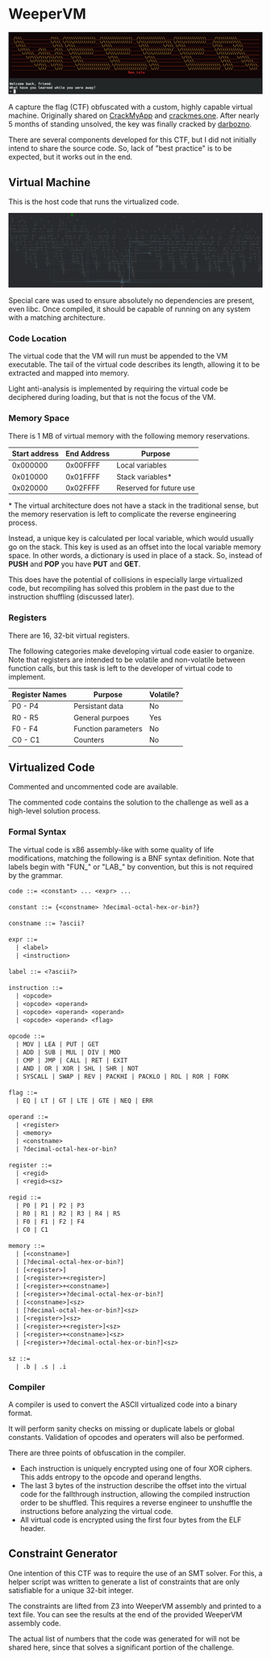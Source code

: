 # WeeperVM

<p align="center"> <img src="https://github.com/A-Benlolo/WeeperVM/blob/main/img/prompt.png?raw=true"/> </p>

A capture the flag (CTF) obfuscated with a custom, highly capable virtual machine. Originally shared on [CrackMyApp](https://crackmy.app/crackmes/weepervm-level-2-6068) and [crackmes.one](https://crackmes.one/crackme/6807f6ab8f555589f3530e64). After nearly 5 months of standing unsolved, the key was finally cracked by [darbozno](https://x64.ooo/posts/2025-09-14-reverse-engineering-vm-weeper2/).

There are several components developed for this CTF, but I did not initially intend to share the source code. So, lack of "best practice" is to be expected, but it works out in the end.


## Virtual Machine

This is the host code that runs the virtualized code.

<p align="center"> <img src="https://github.com/A-Benlolo/WeeperVM/blob/main/img/emulate_cfg.png?raw=true"/> </p>

Special care was used to ensure absolutely no dependencies are present, even libc. Once compiled, it should be capable of running on any system with a matching architecture.

### Code Location

The virtual code that the VM will run must be appended to the VM executable. The tail of the virtual code describes its length, allowing it to be extracted and mapped into memory.

Light anti-analysis is implemented by requiring the virtual code be deciphered during loading, but that is not the focus of the VM.

### Memory Space

There is 1 MB of virtual memory with the following memory reservations.

| Start address | End Address | Purpose |
|---|---|--- |
| 0x000000 | 0x00FFFF | Local variables |
| 0x010000 | 0x01FFFF | Stack variables* |
| 0x020000 | 0x02FFFF | Reserved for future use |

\* The virtual architecture does not have a stack in the traditional sense, but the memory reservation is left to complicate the reverse engineering process.

Instead, a unique key is calculated per local variable, which would usually go on the stack. This key is used as an offset into the local variable memory space. In other words, a dictionary is used in place of a stack. So, instead of **PUSH** and **POP** you have **PUT** and **GET**.

This does have the potential of collisions in especially large virtualized code, but recompiling has solved this problem in the past due to the instruction shuffling (discussed later).

### Registers

There are 16, 32-bit virtual registers.

The following categories make developing virtual code easier to organize. Note that registers are intended to be volatile and non-volatile between function calls, but this task is left to the developer of virtual code to implement.

| Register Names | Purpose | Volatile? |
|---|---|---|
| P0 - P4 | Persistant data | No
| R0 - R5 | General purpoes | Yes
| F0 - F4 | Function parameters | No |
| C0 - C1 | Counters | No |

## Virtualized Code

Commented and uncommented code are available.

The commented code contains the solution to the challenge as well as a high-level solution process.

### Formal Syntax

The virtual code is x86 assembly-like with some quality of life modifications, matching the following is a BNF syntax definition. Note that labels begin with "FUN\_" or "LAB\_" by convention, but this is not required by the grammar.

```
code ::= <constant> ... <expr> ...

constant ::= {<constname> ?decimal-octal-hex-or-bin?}

constname ::= ?ascii?

expr ::=
  | <label>
  | <instruction>

label ::= <?ascii?>

instruction ::=
  | <opcode>
  | <opcode> <operand>
  | <opcode> <operand> <operand>
  | <opcode> <operand> <flag>

opcode ::=
  | MOV | LEA | PUT | GET
  | ADD | SUB | MUL | DIV | MOD
  | CMP | JMP | CALL | RET | EXIT
  | AND | OR | XOR | SHL | SHR | NOT
  | SYSCALL | SWAP | REV | PACKHI | PACKLO | ROL | ROR | FORK

flag ::=
  | EQ | LT | GT | LTE | GTE | NEQ | ERR

operand ::=
  | <register>
  | <memory>
  | <constname>
  | ?decimal-octal-hex-or-bin?

register ::=
  | <regid>
  | <regid><sz>

regid ::=
  | P0 | P1 | P2 | P3
  | R0 | R1 | R2 | R3 | R4 | R5
  | F0 | F1 | F2 | F4
  | C0 | C1

memory ::=
  | [<constname>]
  | [?decimal-octal-hex-or-bin?]
  | [<register>]
  | [<register>+<register>]
  | [<register>+<constname>]
  | [<register>+?decimal-octal-hex-or-bin?]
  | [<constname>]<sz>
  | [?decimal-octal-hex-or-bin?]<sz>
  | [<register>]<sz>
  | [<register>+<register>]<sz>
  | [<register>+<constname>]<sz>
  | [<register>+?decimal-octal-hex-or-bin?]<sz>

sz ::=
  | .b | .s | .i

```

### Compiler

A compiler is used to convert the ASCII virtualized code into a binary format.

It will perform sanity checks on missing or duplicate labels or global constants. Validation of opcodes and operaters will also be performed.

There are three points of obfuscation in the compiler.

- Each instruction is uniquely encrypted using one of four XOR ciphers. This adds entropy to the opcode and operand lengths.
- The last 3 bytes of the instruction describe the offset into the virtual code for the fallthrough instruction, allowing the compiled instruction order to be shuffled. This requires a reverse engineer to unshuffle the instructions before analyzing the virtual code.
- All virtual code is encrypted using the first four bytes from the ELF header.


## Constraint Generator

One intention of this CTF was to require the use of an SMT solver. For this, a helper script was written to generate a list of constraints that are only satisfiable for a unique 32-bit integer.

The constraints are lifted from Z3 into WeeperVM assembly and printed to a text file. You can see the results at the end of the provided WeeperVM assembly code.

The actual list of numbers that the code was generated for will not be shared here, since that solves a significant portion of the challenge.
